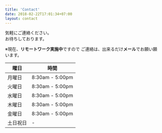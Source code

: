 ```yaml
---
title: 'Contact'
date: 2018-02-22T17:01:34+07:00
layout: contact
---
```

気軽にご連絡ください。  
お待ちしております。  

※現在、**リモートワーク実施中**ですので
ご連絡は、出来るだけ**メール**でお願い願います。  

| 曜日       | 時間   　|
| ------ | ------------- |
| 月曜日  | 8:30am - 5:00pm |
| 火曜日  | 8:30am - 5:00pm |
| 水曜日  | 8:30am - 5:00pm |
| 木曜日  | 8:30am - 5:00pm |
| 金曜日  | 8:30am - 5:00pm |
| 土日祝日| -　　　           |
